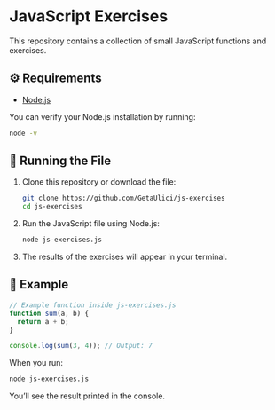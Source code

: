 # JavaScript Exercises

This repository contains a collection of small JavaScript functions and exercises. 


## ⚙️ Requirements

* [Node.js](https://nodejs.org/) 

You can verify your Node.js installation by running:

```bash
node -v
```

## 🚀 Running the File

1. Clone this repository or download the file:

   ```bash
   git clone https://github.com/GetaUlici/js-exercises
   cd js-exercises
   ```

2. Run the JavaScript file using Node.js:

   ```bash
   node js-exercises.js
   ```

3. The results of the exercises will appear in your terminal.

## 🧠 Example

```js
// Example function inside js-exercises.js
function sum(a, b) {
  return a + b;
}

console.log(sum(3, 4)); // Output: 7
```

When you run:

```bash
node js-exercises.js
```

You’ll see the result printed in the console.

